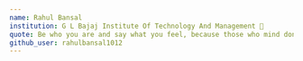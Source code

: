 ```yaml
---
name: Rahul Bansal
institution: G L Bajaj Institute Of Technology And Management 🚩
quote: Be who you are and say what you feel, because those who mind don’t matter and those who matter don’t mind. 
github_user: rahulbansal1012
---
```

